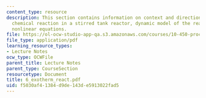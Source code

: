 ```yaml
---
content_type: resource
description: This section contains information on context and direction, exothermic
  chemical reaction in a stirred tank reactor, dynamic model of the reactor, encountring
  nonlinear equations.
file: https://ol-ocw-studio-app-qa.s3.amazonaws.com/courses/10-450-process-dynamics-operations-and-control-spring-2006/f5030af41384d9de143de5913022fad5_6_exotherm_react.pdf
file_type: application/pdf
learning_resource_types:
- Lecture Notes
ocw_type: OCWFile
parent_title: Lecture Notes
parent_type: CourseSection
resourcetype: Document
title: 6_exotherm_react.pdf
uid: f5030af4-1384-d9de-143d-e5913022fad5
---
```


